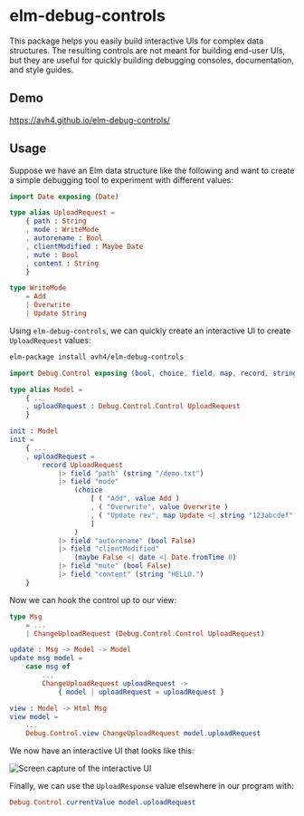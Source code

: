 # elm-debug-controls

This package helps you easily build interactive UIs for complex data structures.
The resulting controls are not meant for building end-user UIs,
but they are useful for quickly building debugging consoles, documentation, and style guides.

## Demo

https://avh4.github.io/elm-debug-controls/

## Usage

Suppose we have an Elm data structure like the following and want to create a simple debugging tool to experiment with different values:

```elm
import Date exposing (Date)

type alias UploadRequest =
    { path : String
    , mode : WriteMode
    , autorename : Bool
    , clientModified : Maybe Date
    , mute : Bool
    , content : String
    }

type WriteMode
    = Add
    | Overwrite
    | Update String
```

Using `elm-debug-controls`, we can quickly create an interactive UI to create `UploadRequest` values:

```sh
elm-package install avh4/elm-debug-controls
```

```elm
import Debug.Control exposing (bool, choice, field, map, record, string, value)

type alias Model =
    { ...
    , uploadRequest : Debug.Control.Control UploadRequest
    }

init : Model
init =
    { ...
    , uploadRequest =
        record UploadRequest
            |> field "path" (string "/demo.txt")
            |> field "mode"
                (choice
                    [ ( "Add", value Add )
                    , ( "Overwrite", value Overwrite )
                    , ( "Update rev", map Update <| string "123abcdef" )
                    ]
                )
            |> field "autorename" (bool False)
            |> field "clientModified"
                (maybe False <| date <| Date.fromTime 0)
            |> field "mute" (bool False)
            |> field "content" (string "HELLO.")
    }
```


Now we can hook the control up to our view:

```elm
type Msg
    = ...
    | ChangeUploadRequest (Debug.Control.Control UploadRequest)

update : Msg -> Model -> Model
update msg model =
    case msg of
        ...
        ChangeUploadRequest uploadRequest ->
            { model | uploadRequest = uploadRequest }

view : Model -> Html Msg
view model =
    ...
    Debug.Control.view ChangeUploadRequest model.uploadRequest
```

We now have an interactive UI that looks like this:

![Screen capture of the interactive UI](https://github.com/avh4/elm-debug-controls/raw/master/screenshot.gif)

Finally, we can use the `UploadResponse` value elsewhere in our program with:

```elm
Debug.Control.currentValue model.uploadRequest
```
